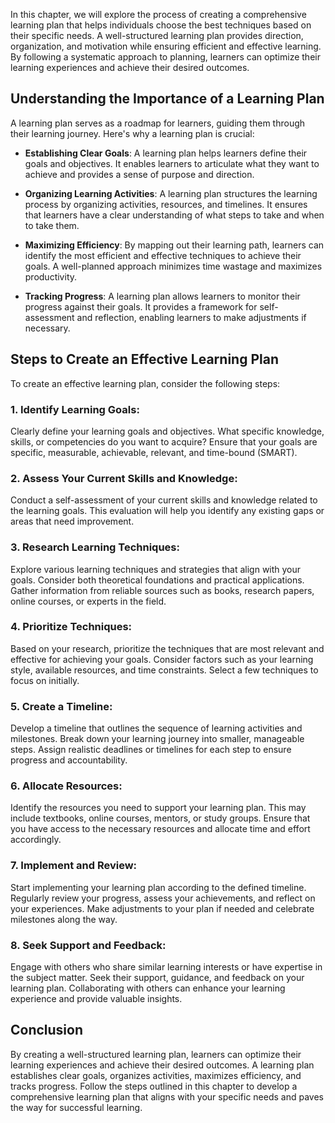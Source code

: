 
In this chapter, we will explore the process of creating a comprehensive learning plan that helps individuals choose the best techniques based on their specific needs. A well-structured learning plan provides direction, organization, and motivation while ensuring efficient and effective learning. By following a systematic approach to planning, learners can optimize their learning experiences and achieve their desired outcomes.

Understanding the Importance of a Learning Plan
-----------------------------------------------

A learning plan serves as a roadmap for learners, guiding them through their learning journey. Here's why a learning plan is crucial:

* **Establishing Clear Goals**: A learning plan helps learners define their goals and objectives. It enables learners to articulate what they want to achieve and provides a sense of purpose and direction.

* **Organizing Learning Activities**: A learning plan structures the learning process by organizing activities, resources, and timelines. It ensures that learners have a clear understanding of what steps to take and when to take them.

* **Maximizing Efficiency**: By mapping out their learning path, learners can identify the most efficient and effective techniques to achieve their goals. A well-planned approach minimizes time wastage and maximizes productivity.

* **Tracking Progress**: A learning plan allows learners to monitor their progress against their goals. It provides a framework for self-assessment and reflection, enabling learners to make adjustments if necessary.

Steps to Create an Effective Learning Plan
------------------------------------------

To create an effective learning plan, consider the following steps:

### 1. Identify Learning Goals:

Clearly define your learning goals and objectives. What specific knowledge, skills, or competencies do you want to acquire? Ensure that your goals are specific, measurable, achievable, relevant, and time-bound (SMART).

### 2. Assess Your Current Skills and Knowledge:

Conduct a self-assessment of your current skills and knowledge related to the learning goals. This evaluation will help you identify any existing gaps or areas that need improvement.

### 3. Research Learning Techniques:

Explore various learning techniques and strategies that align with your goals. Consider both theoretical foundations and practical applications. Gather information from reliable sources such as books, research papers, online courses, or experts in the field.

### 4. Prioritize Techniques:

Based on your research, prioritize the techniques that are most relevant and effective for achieving your goals. Consider factors such as your learning style, available resources, and time constraints. Select a few techniques to focus on initially.

### 5. Create a Timeline:

Develop a timeline that outlines the sequence of learning activities and milestones. Break down your learning journey into smaller, manageable steps. Assign realistic deadlines or timelines for each step to ensure progress and accountability.

### 6. Allocate Resources:

Identify the resources you need to support your learning plan. This may include textbooks, online courses, mentors, or study groups. Ensure that you have access to the necessary resources and allocate time and effort accordingly.

### 7. Implement and Review:

Start implementing your learning plan according to the defined timeline. Regularly review your progress, assess your achievements, and reflect on your experiences. Make adjustments to your plan if needed and celebrate milestones along the way.

### 8. Seek Support and Feedback:

Engage with others who share similar learning interests or have expertise in the subject matter. Seek their support, guidance, and feedback on your learning plan. Collaborating with others can enhance your learning experience and provide valuable insights.

Conclusion
----------

By creating a well-structured learning plan, learners can optimize their learning experiences and achieve their desired outcomes. A learning plan establishes clear goals, organizes activities, maximizes efficiency, and tracks progress. Follow the steps outlined in this chapter to develop a comprehensive learning plan that aligns with your specific needs and paves the way for successful learning.
